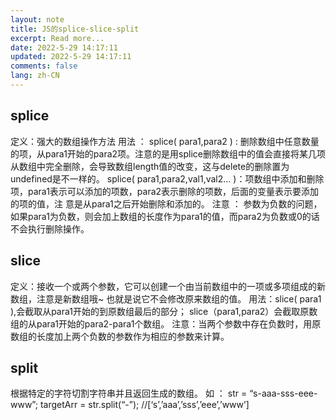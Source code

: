 ```yaml
---
layout: note
title: JS的splice-slice-split
excerpt: Read more...
date: 2022-5-29 14:17:11
updated: 2022-5-29 14:17:11
comments: false
lang: zh-CN
---
```


## splice
定义：强大的数组操作方法
用法 ： splice( para1,para2 ) : 删除数组中任意数量的项，从para1开始的para2项。注意的是用splice删除数组中的值会直接将某几项从数组中完全删除，会导致数组length值的改变，这与delete的删除置为undefined是不一样的。
splice( para1,para2,val1,val2… )：项数组中添加和删除项，para1表示可以添加的项数，para2表示删除的项数，后面的变量表示要添加的项的值，注 意是从para1之后开始删除和添加的。
注意 ： 参数为负数的问题，如果para1为负数，则会加上数组的长度作为para1的值，而para2为负数或0的话不会执行删除操作。

## slice
定义：接收一个或两个参数，它可以创建一个由当前数组中的一项或多项组成的新数组，注意是新数组哦~ 也就是说它不会修改原来数组的值。
用法：slice( para1 ),会截取从para1开始的到原数组最后的部分；
slice（para1,para2）会截取原数组的从para1开始的para2-para1个数组。
注意：当两个参数中存在负数时，用原数组的长度加上两个负数的参数作为相应的参数来计算。

## split
根据特定的字符切割字符串并且返回生成的数组。
如 ： str = “s-aaa-sss-eee-www”;
targetArr = str.split(“-”); //[‘s’,’aaa’,’sss’,’eee’,’www’]
  
